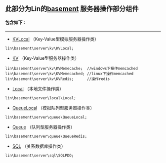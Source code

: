 此部分为Lin的[basement](https://github.com/linlanye/basement) 服务器操作部分组件
---

#### 包含如下：
---

* [KVLocal](basement_server/kv/KVLocal.md) （Key-Value型模拟服务器操作类）
```
lin\basement\server\kv\KVLocal;
```

* [KV](basement_server/kv/KV.md) （Key-Value型服务器操作类）
```
lin\basement\server\kv\KVMemecache;  //windows下操作memcached
lin\basement\server\kv\KVMemecached; //linux下操作memcached
lin\basement\server\kv\KVRedis;      //操作redis
```

* [Local](basement_server/local/Local.md)  （本地文件操作类）
```
lin\basement\server\local\Local;
```

* [QueueLocal](basement_server/queue/QueueLocal.md)   （模拟队列型服务器操作类）
```
lin\basement\server\queue\QueueLocal;
```

* [Queue](basement_server/queue/Queue.md)   （队列型服务器操作类）
```
lin\basement\server\queue\QueueRedis;
```

* [SQL](basement_server/sql/SQLPDO.md) （关系数据库操作类）
```
lin\basement\server\sql\SQLPDO;
```